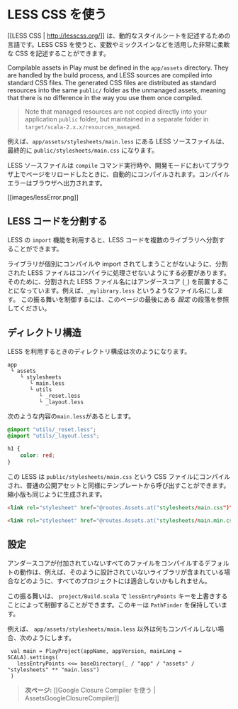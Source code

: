 <!-- translated -->
<!--
# Using LESS CSS
-->
# LESS CSS を使う

<!--
[[LESS CSS | http://lesscss.org/]] is a dynamic stylesheet language. It allows greater flexibility in the way you write CSS files: including support for variables, mixins and more.
-->
[[LESS CSS | http://lesscss.org/]] は、動的なスタイルシートを記述するための言語です。LESS CSS を使うと、変数やミックスインなどを活用した非常に柔軟な CSS を記述することができます。

Compilable assets in Play must be defined in the `app/assets` directory. They are handled by the build process, and LESS sources are compiled into standard CSS files. The generated CSS files are distributed as standard resources into the same `public/` folder as the unmanaged assets, meaning that there is no difference in the way you use them once compiled.

> Note that managed resources are not copied directly into your application `public` folder, but maintained in a separate folder in `target/scala-2.x.x/resources_managed`.

<!--
For example a LESS source file at `app/assets/stylesheets/main.less` will be available as a standard resource at `public/stylesheets/main.css`.
-->
例えば、`app/assets/stylesheets/main.less` にある LESS ソースファイルは、最終的に `public/stylesheets/main.css` になります。

<!--
LESS sources are compiled automatically during a `compile` command, or when you refresh any page in your browser while you are running in development mode. Any compilation errors will be displayed in your browser:
-->
LESS ソースファイルは `compile` コマンド実行時や、開発モードにおいてブラウザ上でページをリロードしたときに、自動的にコンパイルされます。コンパイルエラーはブラウザへ出力されます。

[[images/lessError.png]]

<!--
## Working with partial LESS source files
-->
## LESS コードを分割する

<!--
You can split your LESS source into several libraries, and use the LESS `import` feature. 
-->
LESS の `import` 機能を利用すると、LESS コードを複数のライブラリへ分割することができます。

<!--
To prevent library files from being compiled individually (or imported) we need them to be skipped by the compiler. To do this, partial source files must be prefixed with the underscore (`_`) character, for example: `_myLibrary.less`. To configure this behavior, see the _Configuration_ section at the end of this page.
-->
ライブラリが個別にコンパイルや import されてしまうことがないように、分割された LESS ファイルはコンパイラに処理させないようにする必要があります。そのために、分割された LESS ファイル名にはアンダースコア (`_`) を前置することになっています。例えば、`_mylibrary.less` というようなファイル名にします。 この振る舞いを制御するには、このページの最後にある _設定_ の段落を参照してください。

<!--
## Layout
-->
## ディレクトリ構造

<!--
Here is an example layout for using LESS in your project:
-->
LESS を利用するときのディレクトリ構成は次のようになります。

```
app
 └ assets
    └ stylesheets
       └ main.less
       └ utils
          └ _reset.less
          └ _layout.less    
```

<!--
With the following `main.less` source:
-->
次のような内容の`main.less`があるとします。

```css
@import "utils/_reset.less";
@import "utils/_layout.less";

h1 {
    color: red;
}
```

<!--
The resulting CSS file will be compiled as `public/stylesheets/main.css`, and you can use this in your template as any regular public asset. A minified version will also be generated.
-->
この LESS は `public/stylesheets/main.css` という CSS ファイルにコンパイルされ、普通の公開アセットと同様にテンプレートから呼び出すことができます。縮小版も同じように生成されます。

```html
<link rel="stylesheet" href="@routes.Assets.at("stylesheets/main.css")">
```

```html
<link rel="stylesheet" href="@routes.Assets.at("stylesheets/main.min.css")">
```

<!--
## Configuration
-->
## 設定

<!--
The default behavior of compiling every file that is not prepended by an underscore may not fit every project; for example if you include a library that has not been designed that way.
-->
アンダースコアが付加されていないすべてのファイルをコンパイルするデフォルトの動作は、例えば、そのように設計されていないライブラリが含まれている場合などのように、すべてのプロジェクトには適合しないかもしれません。

<!--
This can be configured in `project/Build.scala` by overriding the `lessEntryPoints` key. This key holds a `PathFinder`.
-->
この振る舞いは、 `project/Build.scala` で `lessEntryPoints` キーを上書きすることによって制御することができます。このキーは `PathFinder` を保持しています。

<!--
For example, to compile `app/assets/stylesheets/main.less` and nothing else:
-->
例えば、 `app/assets/stylesheets/main.less` 以外は何もコンパイルしない場合、次のようにします。

```
 val main = PlayProject(appName, appVersion, mainLang = SCALA).settings(
   lessEntryPoints <<= baseDirectory(_ / "app" / "assets" / "stylesheets" ** "main.less")
 )
```

<!--
> **Next:** [[Using Google Closure Compiler | AssetsGoogleClosureCompiler]]
-->
> **次ページ:** [[Google Closure Compiler を使う | AssetsGoogleClosureCompiler]]
